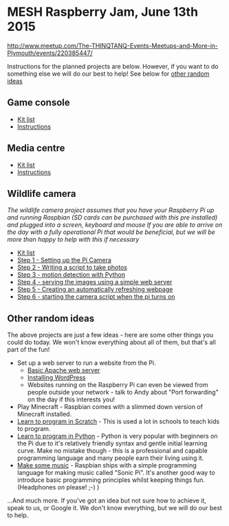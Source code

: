 # MESH Raspberry Jam, June 13th 2015
http://www.meetup.com/The-THINQTANQ-Events-Meetups-and-More-in-Plymouth/events/220385447/

Instructions for the planned projects are below. However, if you want to do something else we will do our best to help! See below for [other random ideas](#other-random-ideas)

## Game console
* [Kit list](game-console/kit-list.md)
* [Instructions](game-console/instructions.md)

## Media centre
* [Kit list](media-centre/kit-list.md)
* [Instructions](media-centre/instructions.md)

## Wildlife camera

_The wildlife camera project assumes that you have your Raspberry Pi up and running Raspbian (SD cards can be purchased with this pre installed) and plugged into a screen, keyboard and mouse_ 
_If you are able to arrive on the day with a fully operational Pi that would be beneficial, but we will be more than happy to help with this if necessary_ 

* [Kit list](wildlife-camera/kit-list.md)
* [Step 1 - Setting up the Pi Camera](wildlife-camera/step-1.md)
* [Step 2 - Writing a script to take photos](wildlife-camera/step-2.md)
* [Step 3 - motion detection with Python](wildlife-camera/step-3.md)
* [Step 4 - serving the images using a simple web server](wildlife-camera/step-4.md)
* [Step 5 - Creating an automatically refreshing webpage](wildlife-camera/step-5.md)
* [Step 6 - starting the camera script when the pi turns on](wildlife-camera/step-6.md)

## Other random ideas
The above projects are just a few ideas - here are some other things you could do today. We won't know everything about all of them, but that's all part of the fun!
* Set up a web server to run a website from the Pi.
  * [Basic Apache web server](https://www.raspberrypi.org/documentation/remote-access/web-server/apache.md)
  * [Installing WordPress](https://www.raspberrypi.org/documentation/usage/wordpress/README.md)
  * Websites running on the Raspberry Pi can even be viewed from people outside your network - talk to Andy about "Port forwarding" on the day if this interests you!
* Play Minecraft - Raspbian comes with a slimmed down version of Minecraft installed.
* [Learn to program in Scratch](https://www.raspberrypi.org/documentation/usage/scratch/README.md) - This is used a lot in schools to teach kids to program.
* [Learn to program in Python](https://www.raspberrypi.org/documentation/usage/python/README.md) - Python is very popular with beginners on the Pi due to it's relatively friendly syntax and gentle initial learning curve. Make no mistake though - this is a professional and capable programming language and many people earn their living using it.
* [Make some music](https://www.raspberrypi.org/documentation/usage/sonic-pi/README.md) - Raspbian ships with a simple programming language for making music called "Sonic Pi". It's another good way to introduce basic programming principles whilst keeping things fun. (Headphones *on* please! ;-) )

...And much more. If you've got an idea but not sure how to achieve it, speak to us, or Google it. We don't know everything, but we will do our best to help.

